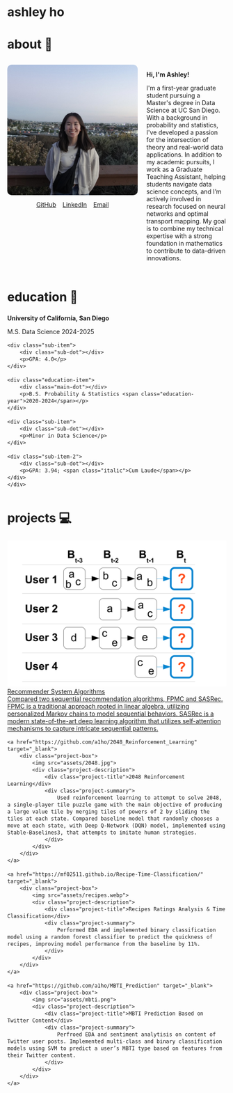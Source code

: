 # ashley ho
<!-- ## about 👋 -->
<h2 style="font-size: 28px; margin-top: 40px;">about 👋</h2>

<div style="display: flex; align-items: flex-start; gap: 20px; margin-top: 30px;">
  <!-- left col: image and links -->
  <div style="flex-shrink: 0;">
    <img src="assets/ashley.jpeg" style="width: 300px; height: auto; border-radius: 10px;">
    <div style="margin-top: 10px; text-align: center; display: flex; justify-content: center; gap: 15px;">
    <a class="about-link" href="https://github.com/a1ho" target="_blank">GitHub</a>
    <a class="about-link" href="https://www.linkedin.com/in/ashley-ho-1537aa251/" target="_blank">LinkedIn</a>
    <a class="about-link" href="mailto:a1ho@ucsd.edu" target="_blank">Email</a>
    </div>
  </div>
  <!-- right col: text -->
  <div style="max-width: 500px;">
    <p><strong>Hi, I'm Ashley!</strong></p>
    <p>I'm a first-year graduate student pursuing a Master's degree in Data Science at UC San Diego. With a background in probability and statistics, I've developed a passion for the intersection of theory and real-world data applications. In addition to my academic pursuits, I work as a Graduate Teaching Assistant, helping students navigate data science concepts, and I’m actively involved in research focused on neural networks and optimal transport mapping. My goal is to combine my technical expertise with a strong foundation in mathematics to contribute to data-driven innovations.</p>
  </div>
</div>


<!-- ## education 🧮 -->
<h2 style="font-size: 28px; margin-top: 50px;">education 🧮</h2>
<div style="margin-top: 20px; position: relative;">
  <p style="font-weight: bold; margin: 0;">University of California, San Diego</p>
  
  <div class="education-container">
    <div class="education-item">
        <div class="main-dot"></div>
        <p>M.S. Data Science <span class="education-year">2024-2025</span></p>
    </div>

    <div class="sub-item">
        <div class="sub-dot"></div>
        <p>GPA: 4.0</p>
    </div>

    <div class="education-item">
        <div class="main-dot"></div>
        <p>B.S. Probability & Statistics <span class="education-year">2020-2024</span></p>
    </div>

    <div class="sub-item">
        <div class="sub-dot"></div>
        <p>Minor in Data Science</p>
    </div>

    <div class="sub-item-2">
        <div class="sub-dot"></div>
        <p>GPA: 3.94; <span class="italic">Cum Laude</span></p>
    </div>
    </div>
</div>

<!-- ## projects 💻 -->
<h2 style="font-size: 28px; margin-top: 50px;">projects 💻</h2>
<div class="project-container">
    <a href="https://github.com/mf02511/Recommender_System_Algorithms" target="_blank">
        <div class="project-box">
            <img src="assets/fpmc.png">
            <div class="project-description">
                <div class="project-title">Recommender System Algorithms</div>
                <div class="project-summary">
                    Compared two sequential recommendation algorithms, FPMC and SASRec. FPMC is a traditional approach rooted in linear algebra, utilizing personalized Markov chains to model sequential behaviors. SASRec is a modern state-of-the-art deep learning algorithm that utilizes self-attention mechanisms to capture intricate sequential patterns.
                </div>
            </div>
        </div>
    </a>

    <a href="https://github.com/a1ho/2048_Reinforcement_Learning" target="_blank">
        <div class="project-box">
            <img src="assets/2048.jpg">
            <div class="project-description">
                <div class="project-title">2048 Reinforcement Learning</div>
                <div class="project-summary">
                    Used reinforcement learning to attempt to solve 2048, a single-player tile puzzle game with the main objective of producing a large value tile by merging tiles of powers of 2 by sliding the tiles at each state. Compared baseline model that randomly chooses a move at each state, with Deep Q-Network (DQN) model, implemented using Stable-Baselines3, that attempts to imitate human strategies.
                </div>
            </div>
        </div>
    </a>

    <a href="https://mf02511.github.io/Recipe-Time-Classification/" target="_blank">
        <div class="project-box">
            <img src="assets/recipes.webp">
            <div class="project-description">
                <div class="project-title">Recipes Ratings Analysis & Time Classification</div>
                <div class="project-summary">
                    Performed EDA and implemented binary classification model using a random forest classifier to predict the quickness of recipes, improving model performance from the baseline by 11%.
                </div>
            </div>
        </div>
    </a>

    <a href="https://github.com/a1ho/MBTI_Prediction" target="_blank">
        <div class="project-box">
            <img src="assets/mbti.png">
            <div class="project-description">
                <div class="project-title">MBTI Prediction Based on Twitter Content</div>
                <div class="project-summary">
                    Perfroed EDA and sentiment analytisis on content of Twitter user posts. Implemented multi-class and binary classification models using SVM to predict a user’s MBTI type based on features from their Twitter content.
                </div>
            </div>
        </div>
    </a>
</div>